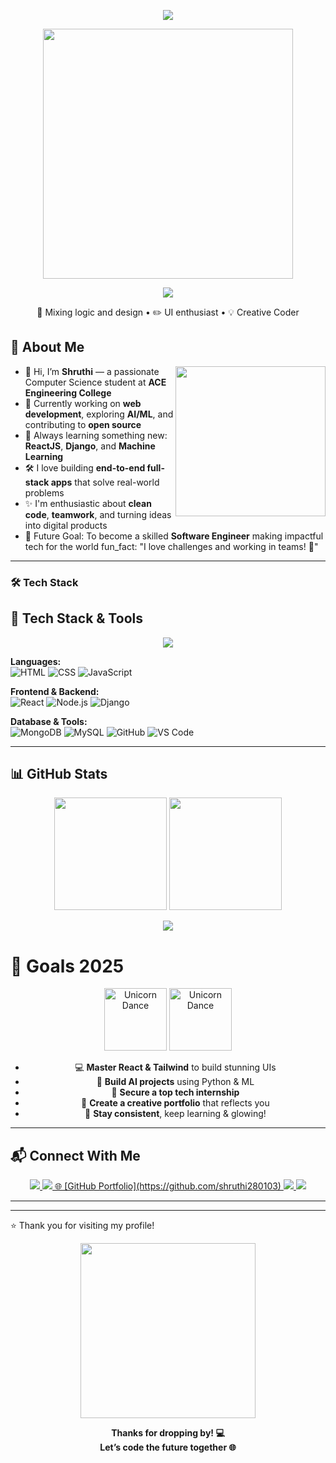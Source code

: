 <!-- 🌸 Animated Banner -->
<p align="center">
  <img src="https://capsule-render.vercel.app/api?type=waving&color=F9A8D4,F472B6,C084FC&height=200&section=header&text=Hi%20I'm%20Shruthi%20💖&fontSize=40&fontColor=ffffff&animation=twinkling" />
</p>

<!-- 👩‍💻 Coding Girl Aesthetic GIF -->
<p align="center">
  <img src="https://media.giphy.com/media/BHNfhgU63qrks/giphy.gif" width="400px" /><p align="center">

<p align="center">
  <img src="https://img.shields.io/badge/Style-Code%20%2B%20Creativity-F472B6?style=for-the-badge&logo=pencil&logoColor=white" />
</p>

<p align="center">
  🎨 Mixing logic and design • ✏️ UI enthusiast • 💡 Creative Coder
</p>



## 💫 About Me

<img align="right" src="https://media.giphy.com/media/3ohs4BSacFKI7A717y/giphy.gif" width="240"/>

- 👋 Hi, I’m **Shruthi** — a passionate Computer Science student at **ACE Engineering College**
- 🔭 Currently working on **web development**, exploring **AI/ML**, and contributing to **open source**
- 🌱 Always learning something new: **ReactJS**, **Django**, and **Machine Learning**
- 🛠️ I love building **end-to-end full-stack apps** that solve real-world problems
- ✨ I'm enthusiastic about **clean code**, **teamwork**, and turning ideas into digital products
- 🎯 Future Goal: To become a skilled **Software Engineer** making impactful tech for the world
fun_fact: "I love challenges and working in teams! 💪"


---

### 🛠 Tech Stack
## 🚀 Tech Stack & Tools

<p align="center">
  <img src="https://skillicons.dev/icons?i=html,css,js,python,c,cpp,java,react,nodejs,express,mongodb,mysql,git,github,vscode,figma,tailwind,linux" />
</p>

**Languages:**  
![HTML](https://img.shields.io/badge/-HTML-E34F26?style=flat&logo=html5&logoColor=white)
![CSS](https://img.shields.io/badge/-CSS-1572B6?style=flat&logo=css3)
![JavaScript](https://img.shields.io/badge/-JavaScript-F7DF1E?style=flat&logo=javascript&logoColor=black)

**Frontend & Backend:**  
![React](https://img.shields.io/badge/-React-61DAFB?style=flat&logo=react&logoColor=black)
![Node.js](https://img.shields.io/badge/-Node.js-339933?style=flat&logo=node.js&logoColor=white)
![Django](https://img.shields.io/badge/-Django-092E20?style=flat&logo=django&logoColor=white)

**Database & Tools:**  
![MongoDB](https://img.shields.io/badge/-MongoDB-47A248?style=flat&logo=mongodb&logoColor=white)
![MySQL](https://img.shields.io/badge/-MySQL-4479A1?style=flat&logo=mysql&logoColor=white)
![GitHub](https://img.shields.io/badge/-GitHub-181717?style=flat&logo=github)
![VS Code](https://img.shields.io/badge/-VSCode-007ACC?style=flat&logo=visual-studio-code)

---

## 📊 GitHub Stats

<p align="center">
  <img src="https://github-readme-stats.vercel.app/api?username=shruthi280103&show_icons=true&theme=radical&border_radius=15&include_all_commits=true&count_private=true&hide_title=false&title_color=fff&icon_color=facc15" height="180" />
  <img src="https://github-readme-streak-stats.herokuapp.com?user=shruthi280103&theme=radical&hide_border=false&border_radius=15" height="180" />
</p>

<p align="center">
  <img src="https://github-readme-activity-graph.vercel.app/graph?username=shruthi280103&bg_color=0d1117&color=3b82f6&line=9333ea&point=facc15&area=true&hide_border=true" />
</p>






# 🎯 Goals 2025

<p align="center">
  <!-- Dancing unicorns on each side -->
  <img src="https://media.giphy.com/media/3o6Zt8MgUuvSbkZYWc/giphy.gif" width="100px" alt="Unicorn Dance"/>  
  <img src="https://media.giphy.com/media/3o6Zt8MgUuvSbkZYWc/giphy.gif" width="100px" alt="Unicorn Dance"/>
</p>

<ul align="center">
  <li>💻 <b>Master React & Tailwind</b> to build stunning UIs</li>
  <li>🤖 <b>Build AI projects</b> using Python & ML</li>
  <li>🚀 <b>Secure a top tech internship</b></li>
  <li>🎨 <b>Create a creative portfolio</b> that reflects you</li>
  <li>🌸 <b>Stay consistent</b>, keep learning & glowing!</li>
</ul>



---
## 📬 Connect With Me

<p align="center">

<a href="mailto:shruthishruthi75737@gmail.com">
    <img src="https://img.shields.io/badge/Gmail-D14836?style=for-the-badge&logo=gmail&logoColor=white" />
  </a>
  <a href="https://www.linkedin.com/in/shruthi">
    <img src="https://img.shields.io/badge/LinkedIn-0077B5?style=for-the-badge&logo=linkedin&logoColor=white" />
  </a>
  <a href="https://github.com/shruthi280103">
    🌐 [GitHub Portfolio](https://github.com/shruthi280103)
    <img src="https://img.shields.io/badge/GitHub-100000?style=for-the-badge&logo=github&logoColor=white" />
  </a>
  <a href="https://portfolio-link.com">
    <img src="https://img.shields.io/badge/Portfolio-111827?style=for-the-badge&logo=vercel&logoColor=white" />
  </a>
</p>




---
---
⭐️ Thank you for visiting my profile!
<p align="center">
  <img src="https://media.giphy.com/media/RbDKaczqWovIugyJmW/giphy.gif" width="280" />
</p>

<p align="center">
  <b>Thanks for dropping by! 💻<br>Let’s code the future together 🌐</b>
</p>











